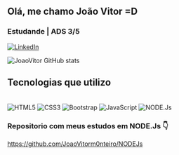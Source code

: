 ## Olá, me chamo João Vitor =D
###  Estudande | ADS 3/5 
[![LinkedIn](https://img.shields.io/badge/LinkedIn-0077B5?style=for-the-badge&logo=linkedin&logoColor=white)](https://www.linkedin.com/in/joao-vitor-mont-araujo
)


![JoaoVitor GitHub stats](https://github-readme-stats.sigma-five.vercel.app/api?username=joaovitorm0nteiro&show_icons=true&theme=tokyonight)

## Tecnologias que utilizo

<div style="display: inline_block"><br/>
    <img align="center" alt="HTML5" src="https://img.shields.io/badge/HTML5-E34F26?style=for-the-badge&logo=html5&logoColor=white"/>
    <img align="center" alt="CSS3" src="https://img.shields.io/badge/CSS3-1572B6?style=for-the-badge&logo=css3&logoColor=white" />
    <img align="center" alt="Bootstrap" src="https://img.shields.io/badge/Bootstrap-563D7C?style=for-the-badge&logo=bootstrap&logoColor=white" />
    <img align="center" alt="JavaScript" src="https://img.shields.io/badge/JavaScript-F7DF1E?style=for-the-badge&logo=javascript&logoColor=black" />
    <img align="center" alt="NODE.Js" src="https://img.shields.io/badge/Node.js-43853D?style=for-the-badge&logo=node.js&logoColor=white" />
</div>


 ### Repositorio com meus estudos em NODE.Js 👇
 https://github.com/JoaoVitorm0nteiro/NODEJs

<a href="mailto:joaovitormonteiro0104@gmail.com"></a>
